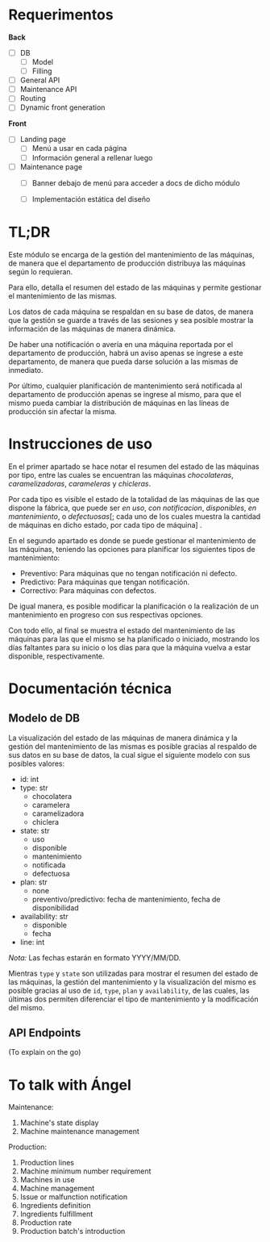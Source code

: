# Requerimentos

**Back**
- [ ] DB
    - [ ] Model
    - [ ] Filling
- [ ] General API
- [ ] Maintenance API
- [ ] Routing
- [ ] Dynamic front generation

**Front**
- [ ] Landing page
    - [ ] Menú a usar en cada página
    - [ ] Información general a rellenar luego
- [ ] Maintenance page
    - [ ] Banner debajo de menú para acceder a docs de dicho módulo
    - [ ] Implementación estática del diseño


# TL;DR

Este módulo se encarga de la gestión del mantenimiento de las máquinas, de manera que el departamento de producción distribuya las máquinas según lo requieran.

Para ello, detalla el resumen del estado de las máquinas y permite gestionar el mantenimiento de las mismas.

Los datos de cada máquina se respaldan en su base de datos, de manera que la gestión se guarde a través de las sesiones y sea posible mostrar la información de las máquinas de manera dinámica.

De haber una notificación o avería en una máquina reportada por el departamento de producción, habrá un aviso apenas se ingrese a este departamento, de manera que pueda darse solución a las mismas de inmediato.

Por último, cualquier planificación de mantenimiento será notificada al departamento de producción apenas se ingrese al mismo, para que el mismo pueda cambiar la distribución de máquinas en las líneas de producción sin afectar la misma.


# Instrucciones de uso

En el primer apartado se hace notar el resumen del estado de las máquinas por tipo, entre las cuales se encuentran las máquinas _chocolateras_, _caramelizadoras_, _carameleras_ y _chicleras_.

Por cada tipo es visible el estado de la totalidad de las máquinas de las que dispone la fábrica, que puede ser _en uso_, _con notificacion_, _disponibles_, _en mantenimiento_, o _defectuosas_[; cada uno de los cuales muestra la cantidad de máquinas en dicho estado, por cada tipo de máquina] .

En el segundo apartado es donde se puede gestionar el mantenimiento de las máquinas, teniendo las opciones para planificar los siguientes tipos de mantenimiento:  
* Preventivo: Para máquinas que no tengan notificación ni defecto.
* Predictivo: Para máquinas que tengan notificación.
* Correctivo: Para máquinas con defectos.

De igual manera, es posible modificar la planificación o la realización de un mantenimiento en progreso con sus respectivas opciones.

Con todo ello, al final se muestra el estado del mantenimiento de las máquinas para las que el mismo se ha planificado o iniciado, mostrando los días faltantes para su inicio o los días para que la máquina vuelva a estar disponible, respectivamente.


# Documentación técnica

## Modelo de DB

La visualización del estado de las máquinas de manera dinámica y la gestión del mantenimiento de las mismas es posible gracias al respaldo de sus datos en su base de datos, la cual sigue el siguiente modelo con sus posibles valores:
* id: int
* type: str
    - chocolatera
    - caramelera
    - caramelizadora
    - chiclera
* state: str
    - uso
    - disponible
    - mantenimiento
    - notificada
    - defectuosa
* plan: str
    - none
    - preventivo/predictivo: fecha de mantenimiento, fecha de disponibilidad
* availability: str
    - disponible
    - fecha
* line: int

_Nota:_ Las fechas estarán en formato YYYY/MM/DD.

Mientras `type` y `state` son utilizadas para mostrar el resumen del estado de las máquinas, la gestión del mantenimiento y la visualización del mismo es posible gracias al uso de `id`, `type`, `plan` y `availability`, de las cuales, las últimas dos permiten diferenciar el tipo de mantenimiento y la modificación del mismo.


## API Endpoints

(To explain on the go)

# To talk with Ángel
Maintenance:
1. Machine's state display
2. Machine maintenance management

Production:
1. Production lines
2. Machine minimum number requirement
3. Machines in use
4. Machine management
5. Issue or malfunction notification
6. Ingredients definition
7. Ingredients fulfillment
7. Production rate
8. Production batch's introduction